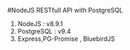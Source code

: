 #NodeJS RESTfull API with PostgreSQL
1. NodeJS : v8.9.1
2. PostgreSQL : v9.4
3. Express,PG-Promise , BluebirdJS
